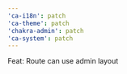 ```yaml
---
'ca-i18n': patch
'ca-theme': patch
'chakra-admin': patch
'ca-system': patch
---
```


Feat: Route can use admin layout
